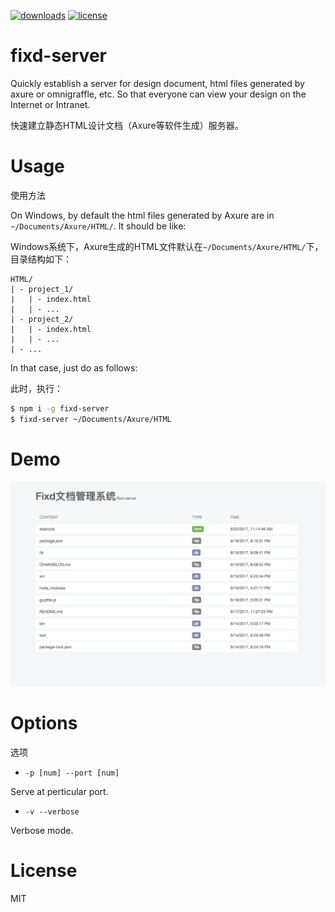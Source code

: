 [![downloads](https://img.shields.io/npm/dt/fixd-server.svg)](https://www.npmjs.com/package/fixd-server)
[![license](https://img.shields.io/badge/license-MIT_License-lightgrey.svg)](#)

# fixd-server

Quickly establish a server for design document, html files generated by axure or omnigraffle, etc. So that everyone can view your design on the Internet or Intranet.

快速建立静态HTML设计文档（Axure等软件生成）服务器。

# Usage
使用方法

On Windows, by default the html files generated by Axure are in `~/Documents/Axure/HTML/`. It should be like:

Windows系统下，Axure生成的HTML文件默认在`~/Documents/Axure/HTML/`下，目录结构如下：

```
HTML/
| - project_1/
|   | - index.html
|   | - ...
| - project_2/
|   | - index.html
|   | - ...
| - ...
```

In that case, just do as follows:

此时，执行：

```bash
$ npm i -g fixd-server
$ fixd-server ~/Documents/Axure/HTML
```

# Demo

![](example/demo.png)

# Options
选项

- `-p [num] --port [num]`

Serve at perticular port.

- `-v --verbose`

Verbose mode.

# License
MIT
